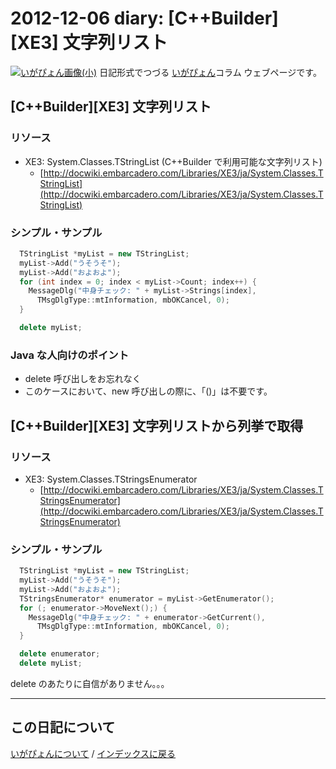 2012-12-06 diary: [C++Builder][XE3] 文字列リスト
=====================================================================================================
[![いがぴょん画像(小)](https://igapyon.github.io/diary/images/iga200306s.jpg "いがぴょん")](https://igapyon.github.io/diary/memo/memoigapyon.html) 日記形式でつづる [いがぴょん](https://igapyon.github.io/diary/memo/memoigapyon.html)コラム ウェブページです。

## [C++Builder][XE3] 文字列リスト


### リソース


* XE3: System.Classes.TStringList (C++Builder で利用可能な文字列リスト)
  * [http://docwiki.embarcadero.com/Libraries/XE3/ja/System.Classes.TStringList](http://docwiki.embarcadero.com/Libraries/XE3/ja/System.Classes.TStringList)



### シンプル・サンプル


```cpp
  TStringList *myList = new TStringList;
  myList->Add("うそうそ");
  myList->Add("およおよ");
  for (int index = 0; index < myList->Count; index++) {
    MessageDlg("中身チェック: " + myList->Strings[index],
      TMsgDlgType::mtInformation, mbOKCancel, 0);
  }

  delete myList;
```



### Java な人向けのポイント


* delete 呼び出しをお忘れなく
* このケースにおいて、new 呼び出しの際に、「()」は不要です。



## [C++Builder][XE3] 文字列リストから列挙で取得


### リソース


* XE3: System.Classes.TStringsEnumerator
  * [http://docwiki.embarcadero.com/Libraries/XE3/ja/System.Classes.TStringsEnumerator](http://docwiki.embarcadero.com/Libraries/XE3/ja/System.Classes.TStringsEnumerator)



### シンプル・サンプル


```cpp
  TStringList *myList = new TStringList;
  myList->Add("うそうそ");
  myList->Add("およおよ");
  TStringsEnumerator* enumerator = myList->GetEnumerator();
  for (; enumerator->MoveNext();) {
    MessageDlg("中身チェック: " + enumerator->GetCurrent(),
      TMsgDlgType::mtInformation, mbOKCancel, 0);
  }

  delete enumerator;
  delete myList;
```

delete のあたりに自信がありません。。。



----------------------------------------------------------------------------------------------------

## この日記について
[いがぴょんについて](https://igapyon.github.io/diary/memo/memoigapyon.html) / [インデックスに戻る](https://igapyon.github.io/diary/idxall.html)
